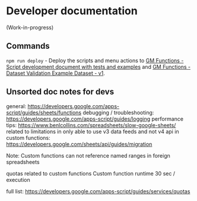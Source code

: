 # Developer documentation

(Work-in-progress)

## Commands

`npm run deploy` - Deploy the scripts and menu actions to [GM Functions - Script development document with tests and examples](https://docs.google.com/spreadsheets/d/1nSt4xgHP3DLc0ryNNDp9AAj_68T3XPt2euZs0ycU1Gs/edit) and [GM Functions - Dataset Validation Example Dataset - v1](https://docs.google.com/spreadsheets/d/1okSzN1kABaNIq85RFz1QojRTEt9845zY6-RDvG_QOHk/edit).  

## Unsorted doc notes for devs

general:
https://developers.google.com/apps-script/guides/sheets/functions
debugging / troubleshooting:
https://developers.google.com/apps-script/guides/logging
performance tips:
https://www.benlcollins.com/spreadsheets/slow-google-sheets/
related to limitations in only able to use v3 data feeds and not v4 api in custom functions:
https://developers.google.com/sheets/api/guides/migration

Note: Custom functions can not reference named ranges in foreign spreadsheets


quotas related to custom functions
Custom function runtime	30 sec / execution

full list: https://developers.google.com/apps-script/guides/services/quotas

